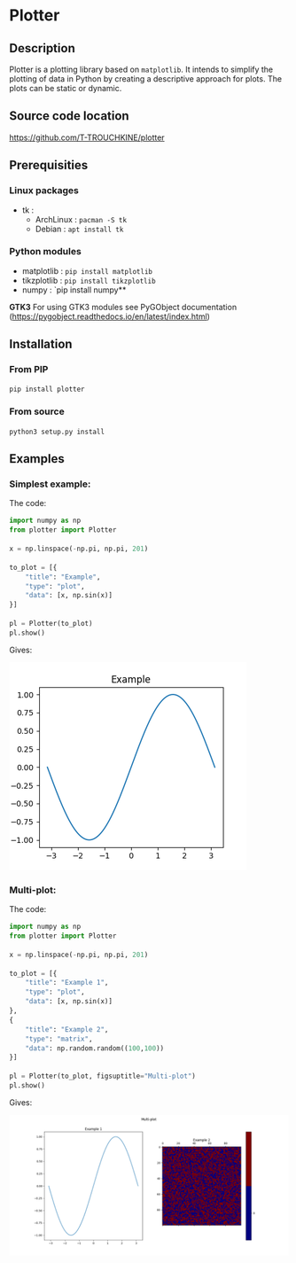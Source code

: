 # Plotter

## Description
Plotter is a plotting library based on `matplotlib`. It intends to simplify the plotting of data in Python by creating a descriptive approach for plots. The plots can be static or dynamic.

## Source code location
https://github.com/T-TROUCHKINE/plotter

## Prerequisities
### Linux packages
- tk :
  - ArchLinux : `pacman -S tk`
  - Debian : `apt install tk`

### Python modules
- matplotlib : `pip install matplotlib`
- tikzplotlib : `pip install tikzplotlib`
- numpy : `pip install numpy**

**GTK3**
For using GTK3 modules see PyGObject documentation (https://pygobject.readthedocs.io/en/latest/index.html)

## Installation
### From PIP
`pip install plotter`

### From source
`python3 setup.py install`

## Examples
### Simplest example:
The code:
```python
import numpy as np
from plotter import Plotter

x = np.linspace(-np.pi, np.pi, 201)

to_plot = [{
    "title": "Example",
    "type": "plot",
    "data": [x, np.sin(x)]
}]

pl = Plotter(to_plot)
pl.show()
```
Gives:

![First example](img/ex1.png)

### Multi-plot:
The code:
```python
import numpy as np
from plotter import Plotter

x = np.linspace(-np.pi, np.pi, 201)

to_plot = [{
    "title": "Example 1",
    "type": "plot",
    "data": [x, np.sin(x)]
},
{
    "title": "Example 2",
    "type": "matrix",
    "data": np.random.random((100,100))
}]

pl = Plotter(to_plot, figsuptitle="Multi-plot")
pl.show()
```
Gives:

![Second example](img/ex2.png)


